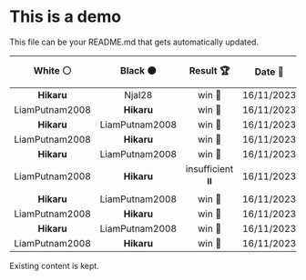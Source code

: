 # This is a demo

This file can be your README.md that gets automatically updated.

<!--START_SECTION:chessStats-->
<!-- Automatically generated with https://github.com/Balastrong/chess-stats-action -->

| White ⚪ | Black ⚫ | Result 🏆 | Date 📅 | Position 🗺️ |
|:---:|:---:|:---:|:---:|:---:|
| **Hikaru** | Njal28 | win 🥇 | 16/11/2023 | <a href="http://www.ee.unb.ca/cgi-bin/tervo/fen.pl?select=5r2/p7/4k1p1/1P2p3/1P2PbP1/P6Q/1K1P4/n7 b - -">Link</a> |
| LiamPutnam2008 | **Hikaru** | win 🥇 | 16/11/2023 | <a href="http://www.ee.unb.ca/cgi-bin/tervo/fen.pl?select=r1b1r1k1/pp3nb1/2P4p/2P2p1q/3Np3/1QN1PpP1/PB3P2/3R1RK1 w - -">Link</a> |
| **Hikaru** | LiamPutnam2008 | win 🥇 | 16/11/2023 | <a href="http://www.ee.unb.ca/cgi-bin/tervo/fen.pl?select=5k2/8/1b3p1P/4nN2/p1B1pp2/P1P5/1P3PP1/5K2 b - -">Link</a> |
| LiamPutnam2008 | **Hikaru** | win 🥇 | 16/11/2023 | <a href="http://www.ee.unb.ca/cgi-bin/tervo/fen.pl?select=8/2p5/2P5/5b2/7p/2k4P/3p1PB1/2K5 w - -">Link</a> |
| **Hikaru** | LiamPutnam2008 | win 🥇 | 16/11/2023 | <a href="http://www.ee.unb.ca/cgi-bin/tervo/fen.pl?select=1k2R3/2b5/2K5/8/8/8/8/8 b - -">Link</a> |
| LiamPutnam2008 | **Hikaru** | insufficient ⏸️ | 16/11/2023 | <a href="http://www.ee.unb.ca/cgi-bin/tervo/fen.pl?select=8/8/8/8/5K2/8/5k2/8 w - -">Link</a> |
| **Hikaru** | LiamPutnam2008 | win 🥇 | 16/11/2023 | <a href="http://www.ee.unb.ca/cgi-bin/tervo/fen.pl?select=7k/6p1/6Kp/4b2P/4B3/4B3/8/8 b - -">Link</a> |
| LiamPutnam2008 | **Hikaru** | win 🥇 | 16/11/2023 | <a href="http://www.ee.unb.ca/cgi-bin/tervo/fen.pl?select=8/2b5/2k5/2P5/4K3/8/8/5q2 w - -">Link</a> |
| **Hikaru** | LiamPutnam2008 | win 🥇 | 16/11/2023 | <a href="http://www.ee.unb.ca/cgi-bin/tervo/fen.pl?select=8/2k5/4Kp2/P3p2p/4P2P/8/8/8 b - -">Link</a> |
| LiamPutnam2008 | **Hikaru** | win 🥇 | 16/11/2023 | <a href="http://www.ee.unb.ca/cgi-bin/tervo/fen.pl?select=1r6/1P3p1p/6p1/k2B4/p7/7P/4KPP1/1n6 w - -">Link</a> |

<!--END_SECTION:chessStats-->

Existing content is kept.
